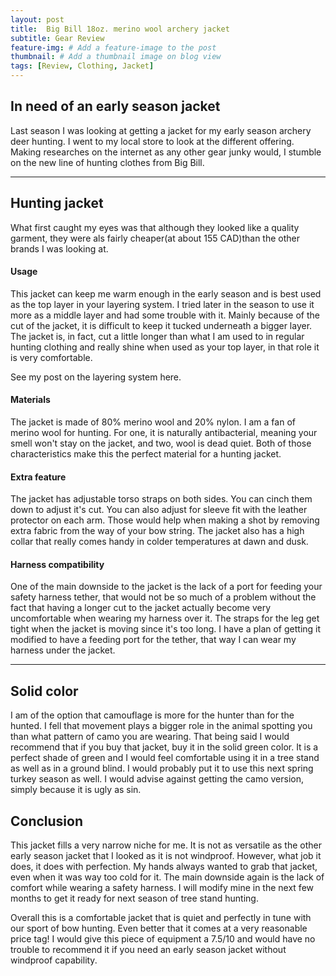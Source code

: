 ```yaml
---
layout: post
title:  Big Bill 18oz. merino wool archery jacket
subtitle: Gear Review
feature-img: # Add a feature-image to the post
thumbnail: # Add a thumbnail image on blog view
tags: [Review, Clothing, Jacket]
---
```


## In need of an early season jacket

Last season I was looking at getting a jacket for my early season archery deer hunting. I went to my local store to look at the different offering. Making researches on the internet as any other gear junky would, I stumble on the new line of hunting clothes from Big Bill.

*****

## Hunting jacket

What first caught my eyes was that although they looked like a quality garment, they were als fairly cheaper(at about 155 CAD)than the other brands I was looking at.

#### Usage

This jacket can keep me warm enough in the early season and is best used as the top layer in your layering system. I tried later in the season to use it more as a middle layer and had some trouble with it. Mainly because of the cut of the jacket, it is difficult to keep it tucked underneath a bigger layer. The jacket is, in fact, cut a little longer than what I am used to in regular hunting clothing and really shine when used as your top layer, in that role it is very comfortable.

See my post on the layering system here.

#### Materials

The jacket is made of 80% merino wool and 20% nylon. I am a fan of merino wool for hunting. For one, it is naturally antibacterial, meaning your smell won't stay on the jacket, and two, wool is dead quiet. Both of those characteristics make this the perfect material for a hunting jacket.

#### Extra feature

The jacket has adjustable torso straps on both sides. You can cinch them down to adjust it's cut. You can also adjust for sleeve fit with the leather protector on each arm. Those would help when making a shot by removing extra fabric from the way of your bow string. The jacket also has a high collar that really comes handy in colder temperatures at dawn and dusk.

#### Harness compatibility

One of the main downside to the jacket is the lack of a port for feeding your safety harness tether, that would not be so much of a problem without the fact that having a longer cut to the jacket actually become very uncomfortable when wearing my harness over it. The straps for the leg get tight when the jacket is moving since it's too long. I have a plan of getting it modified to have a feeding port for the tether, that way I can wear my harness under the jacket.

*****

## Solid color

I am of the option that camouflage is more for the hunter than for the hunted. I fell that movement plays a bigger role in the animal spotting you than what pattern of camo you are wearing. That being said I would recommend that if you buy that jacket, buy it in the solid green color. It is a perfect shade of green and I would feel comfortable using it in a tree stand as well as in a ground blind. I would probably put it to use this next spring turkey season as well. I would advise against getting the camo version, simply because it is ugly as sin.

## Conclusion

This jacket fills a very narrow niche for me. It is not as versatile as the other early season jacket that I looked as it is not windproof. However, what job it does, it does with perfection. My hands always wanted to grab that jacket, even when it was way too cold for it. The main downside again is the lack of comfort while wearing a safety harness. I will modify mine in the next few months to get it ready for next season of tree stand hunting.

Overall this is a comfortable jacket that is quiet and perfectly in tune with our sport of bow hunting. Even better that it comes at a very reasonable price tag! I would give this piece of equipment a 7.5/10 and would have no trouble to recommend it if you need an early season jacket without windproof capability.
